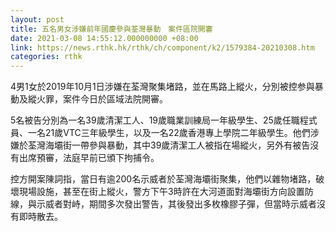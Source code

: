 ```yaml
---
layout: post
title: 五名男女涉嫌前年國慶參與荃灣暴動　案件區院開審
date: 2021-03-08 14:55:12.000000000 +08:00
link: https://news.rthk.hk/rthk/ch/component/k2/1579384-20210308.htm
categories: rthk
---
```


4男1女於2019年10月1日涉嫌在荃灣聚集堵路，並在馬路上縱火，分別被控参與暴動及縱火罪，案件今日於區域法院開審。

5名被告分別為一名39歲清潔工人、19歲職業訓練局一年級學生、25歲任職程式員、一名21歲VTC三年級學生，以及一名22歲香港專上學院二年級學生。他們涉嫌於荃灣海壩街一帶參與暴動，其中39歲清潔工人被指在場縱火，另外有被告沒有出席預審，法庭早前已頒下拘捕令。

控方開案陳詞指，當日有逾200名示威者於荃灣海壩街聚集，他們以雜物堵路，破壞現場設施，甚至在街上縱火，警方下午3時許在大河道面對海壩街方向設置防線，與示威者對峙，期間多次發出警告，其後發出多枚橡膠子彈，但當時示威者沒有即時散去。
